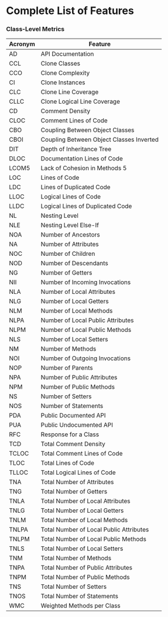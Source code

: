 # Complete List of Features

### Class-Level Metrics

| Acronym | Feature                                  |
|---------|------------------------------------------|
| AD      | API Documentation                        |
| CCL     | Clone Classes                            |
| CCO     | Clone Complexity                         |
| CI      | Clone Instances                          |
| CLC     | Clone Line Coverage                      |
| CLLC    | Clone Logical Line Coverage              |
| CD      | Comment Density                          |
| CLOC    | Comment Lines of Code                    |
| CBO     | Coupling Between Object Classes          |
| CBOI    | Coupling Between Object Classes Inverted |
| DIT     | Depth of Inheritance Tree                |
| DLOC    | Documentation Lines of Code              |
| LCOM5   | Lack of Cohesion in Methods 5            |
| LOC     | Lines of Code                            |
| LDC     | Lines of Duplicated Code                 |
| LLOC    | Logical Lines of Code                    |
| LLDC    | Logical Lines of Duplicated Code         |
| NL      | Nesting Level                            |
| NLE     | Nesting Level Else-If                    |
| NOA     | Number of Ancestors                      |
| NA      | Number of Attributes                     |
| NOC     | Number of Children                       |
| NOD     | Number of Descendants                    |
| NG      | Number of Getters                        |
| NII     | Number of Incoming Invocations           |
| NLA     | Number of Local Attributes               |
| NLG     | Number of Local Getters                  |
| NLM     | Number of Local Methods                  |
| NLPA    | Number of Local Public Attributes        |
| NLPM    | Number of Local Public Methods           |
| NLS     | Number of Local Setters                  |
| NM      | Number of Methods                        |
| NOI     | Number of Outgoing Invocations           |
| NOP     | Number of Parents                        |
| NPA     | Number of Public Attributes              |
| NPM     | Number of Public Methods                 |
| NS      | Number of Setters                        |
| NOS     | Number of Statements                     |
| PDA     | Public Documented API                    |
| PUA     | Public Undocumented API                  |
| RFC     | Response for a Class                     |
| TCD     | Total Comment Density                    |
| TCLOC   | Total Comment Lines of Code              |
| TLOC    | Total Lines of Code                      |
| TLLOC   | Total Logical Lines of Code              |
| TNA     | Total Number of Attributes               |
| TNG     | Total Number of Getters                  |
| TNLA    | Total Number of Local Attributes         |
| TNLG    | Total Number of Local Getters            |
| TNLM    | Total Number of Local Methods            |
| TNLPA   | Total Number of Local Public Attributes  |
| TNLPM   | Total Number of Local Public Methods     |
| TNLS    | Total Number of Local Setters            |
| TNM     | Total Number of Methods                  |
| TNPA    | Total Number of Public Attributes        |
| TNPM    | Total Number of Public Methods           |
| TNS     | Total Number of Setters                  |
| TNOS    | Total Number of Statements               |
| WMC     | Weighted Methods per Class               |
